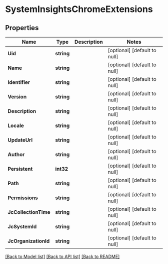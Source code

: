# SystemInsightsChromeExtensions

## Properties
Name | Type | Description | Notes
------------ | ------------- | ------------- | -------------
**Uid** | **string** |  | [optional] [default to null]
**Name** | **string** |  | [optional] [default to null]
**Identifier** | **string** |  | [optional] [default to null]
**Version** | **string** |  | [optional] [default to null]
**Description** | **string** |  | [optional] [default to null]
**Locale** | **string** |  | [optional] [default to null]
**UpdateUrl** | **string** |  | [optional] [default to null]
**Author** | **string** |  | [optional] [default to null]
**Persistent** | **int32** |  | [optional] [default to null]
**Path** | **string** |  | [optional] [default to null]
**Permissions** | **string** |  | [optional] [default to null]
**JcCollectionTime** | **string** |  | [optional] [default to null]
**JcSystemId** | **string** |  | [optional] [default to null]
**JcOrganizationId** | **string** |  | [optional] [default to null]

[[Back to Model list]](../README.md#documentation-for-models) [[Back to API list]](../README.md#documentation-for-api-endpoints) [[Back to README]](../README.md)


